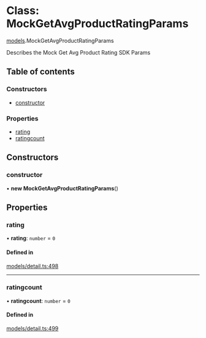 # Class: MockGetAvgProductRatingParams

[models](../wiki/models).MockGetAvgProductRatingParams

Describes the Mock Get Avg Product Rating SDK Params

## Table of contents

### Constructors

- [constructor](../wiki/models.MockGetAvgProductRatingParams#constructor)

### Properties

- [rating](../wiki/models.MockGetAvgProductRatingParams#rating)
- [ratingcount](../wiki/models.MockGetAvgProductRatingParams#ratingcount)

## Constructors

### constructor

• **new MockGetAvgProductRatingParams**()

## Properties

### rating

• **rating**: `number` = `0`

#### Defined in

[models/detail.ts:498](https://gitlab.com/baliganikhil/blackmirror-sdk/-/blob/349365c/src/models/detail.ts#L498)

___

### ratingcount

• **ratingcount**: `number` = `0`

#### Defined in

[models/detail.ts:499](https://gitlab.com/baliganikhil/blackmirror-sdk/-/blob/349365c/src/models/detail.ts#L499)
